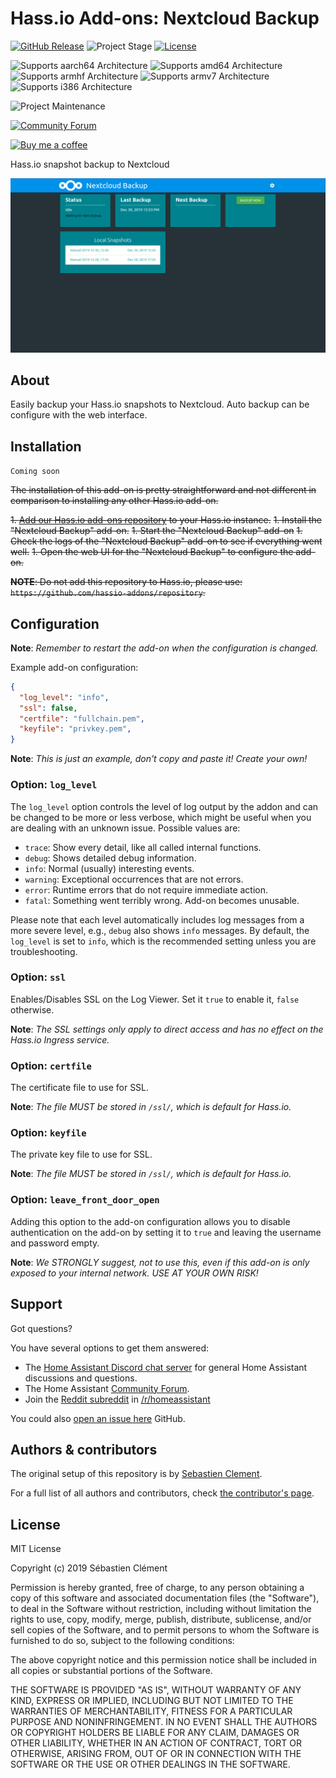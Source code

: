 # Hass.io Add-ons: Nextcloud Backup

[![GitHub Release][releases-shield]][releases]
![Project Stage][project-stage-shield]
[![License][license-shield]](LICENSE.md)

![Supports aarch64 Architecture][aarch64-shield]
![Supports amd64 Architecture][amd64-shield]
![Supports armhf Architecture][armhf-shield]
![Supports armv7 Architecture][armv7-shield]
![Supports i386 Architecture][i386-shield]

![Project Maintenance][maintenance-shield]

[![Community Forum][forum-shield]][forum]

[![Buy me a coffee][buymeacoffee-shield]][buymeacoffee]

Hass.io snapshot backup to Nextcloud

![Nextcloud Backup Screenshot](images/screenshot.png)

## About

Easily backup your Hass.io snapshots to Nextcloud.
Auto backup can be configure with the web interface.

## Installation

`Coming soon`

~~The installation of this add-on is pretty straightforward and not different in
comparison to installing any other Hass.io add-on.~~

~~1. [Add our Hass.io add-ons repository][repository] to your Hass.io instance.~~
~~1. Install the "Nextcloud Backup" add-on.~~
~~1. Start the "Nextcloud Backup" add-on~~
~~1. Check the logs of the "Nextcloud Backup" add-on to see if everything went well.~~
~~1. Open the web UI for the "Nextcloud Backup" to configure the add-on.~~


~~**NOTE**: Do not add this repository to Hass.io, please use:
`https://github.com/hassio-addons/repository`.~~

## Configuration

**Note**: _Remember to restart the add-on when the configuration is changed._

Example add-on configuration:

```json
{
  "log_level": "info",
  "ssl": false,
  "certfile": "fullchain.pem",
  "keyfile": "privkey.pem",
}
```

**Note**: _This is just an example, don't copy and paste it! Create your own!_

### Option: `log_level`

The `log_level` option controls the level of log output by the addon and can
be changed to be more or less verbose, which might be useful when you are
dealing with an unknown issue. Possible values are:

- `trace`: Show every detail, like all called internal functions.
- `debug`: Shows detailed debug information.
- `info`: Normal (usually) interesting events.
- `warning`: Exceptional occurrences that are not errors.
- `error`:  Runtime errors that do not require immediate action.
- `fatal`: Something went terribly wrong. Add-on becomes unusable.

Please note that each level automatically includes log messages from a
more severe level, e.g., `debug` also shows `info` messages. By default,
the `log_level` is set to `info`, which is the recommended setting unless
you are troubleshooting.

### Option: `ssl`

Enables/Disables SSL on the Log Viewer. Set it `true` to enable it,
`false` otherwise.

**Note**: _The SSL settings only apply to direct access and has no effect
on the Hass.io Ingress service._

### Option: `certfile`

The certificate file to use for SSL.

**Note**: _The file MUST be stored in `/ssl/`, which is default for Hass.io._

### Option: `keyfile`

The private key file to use for SSL.

**Note**: _The file MUST be stored in `/ssl/`, which is default for Hass.io._

### Option: `leave_front_door_open`

Adding this option to the add-on configuration allows you to disable
authentication on the add-on by setting it to `true` and leaving the
username and password empty.

**Note**: _We STRONGLY suggest, not to use this, even if this add-on is
only exposed to your internal network. USE AT YOUR OWN RISK!_


## Support

Got questions?

You have several options to get them answered:

- The [Home Assistant Discord chat server][discord-ha] for general Home
  Assistant discussions and questions.
- The Home Assistant [Community Forum][forum].
- Join the [Reddit subreddit][reddit] in [/r/homeassistant][reddit]

You could also [open an issue here][issue] GitHub.

<!-- ## Contributing

This is an active open-source project. We are always open to people who want to
use the code or contribute to it.

We have set up a separate document containing our
[contribution guidelines](CONTRIBUTING.md).

Thank you for being involved! :heart_eyes: -->

## Authors & contributors

The original setup of this repository is by [Sebastien Clement][Sebclem].

For a full list of all authors and contributors,
check [the contributor's page][contributors].


## License

MIT License

Copyright (c) 2019 Sébastien Clément

Permission is hereby granted, free of charge, to any person obtaining a copy
of this software and associated documentation files (the "Software"), to deal
in the Software without restriction, including without limitation the rights
to use, copy, modify, merge, publish, distribute, sublicense, and/or sell
copies of the Software, and to permit persons to whom the Software is
furnished to do so, subject to the following conditions:

The above copyright notice and this permission notice shall be included in all
copies or substantial portions of the Software.

THE SOFTWARE IS PROVIDED "AS IS", WITHOUT WARRANTY OF ANY KIND, EXPRESS OR
IMPLIED, INCLUDING BUT NOT LIMITED TO THE WARRANTIES OF MERCHANTABILITY,
FITNESS FOR A PARTICULAR PURPOSE AND NONINFRINGEMENT. IN NO EVENT SHALL THE
AUTHORS OR COPYRIGHT HOLDERS BE LIABLE FOR ANY CLAIM, DAMAGES OR OTHER
LIABILITY, WHETHER IN AN ACTION OF CONTRACT, TORT OR OTHERWISE, ARISING FROM,
OUT OF OR IN CONNECTION WITH THE SOFTWARE OR THE USE OR OTHER DEALINGS IN THE
SOFTWARE.

[aarch64-shield]: https://img.shields.io/badge/aarch64-yes-green.svg
[amd64-shield]: https://img.shields.io/badge/amd64-yes-green.svg
[armhf-shield]: https://img.shields.io/badge/armhf-yes-green.svg
[armv7-shield]: https://img.shields.io/badge/armv7-yes-green.svg
[buymeacoffee-shield]: https://www.buymeacoffee.com/assets/img/guidelines/download-assets-sm-2.svg
[buymeacoffee]: https://www.buymeacoffee.com/seb6596
[Sebclem]: https://github.com/Sebclem
[discord-ha]: https://discord.gg/c5DvZ4e
[forum-shield]: https://img.shields.io/badge/community-forum-brightgreen.svg
[forum]: https://community.home-assistant.io/
[i386-shield]: https://img.shields.io/badge/i386-yes-green.svg
[issue]: https://github.com/hassio-addons/addon-log-viewer/issues
[license-shield]: https://img.shields.io/github/license/Sebclem/hassio-nextcloud-backup.svg
[maintenance-shield]: https://img.shields.io/maintenance/yes/2019.svg
[project-stage-shield]: https://img.shields.io/badge/project%20stage-Beta-red.svg
[reddit]: https://reddit.com/r/homeassistant
[releases-shield]: https://img.shields.io/github/release/Sebclem/hassio-nextcloud-backup.svg
[releases]: https://github.com/Sebclem/hassio-nextcloud-backup/releases
[repository]: https://github.com/hassio-addons/repository
[version-shield]: https://images.microbadger.com/badges/version/hassioaddons/log-viewer.svg
[contributors]: https://github.com/Sebclem/hassio-nextcloud-backup/graphs/contributors
[semver]: https://semver.org/spec/v2.0.0.htm
